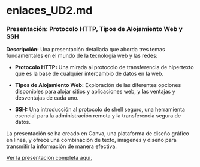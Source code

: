 # enlaces_UD2.md

### Presentación: Protocolo HTTP, Tipos de Alojamiento Web y SSH

**Descripción:** Una presentación detallada que aborda tres temas fundamentales en el mundo de la tecnología web y las redes:

- **Protocolo HTTP:** Una mirada al protocolo de transferencia de hipertexto que es la base de cualquier intercambio de datos en la web.

- **Tipos de Alojamiento Web:** Exploración de las diferentes opciones disponibles para alojar sitios y aplicaciones web, y las ventajas y desventajas de cada uno.

- **SSH:** Una introducción al protocolo de shell seguro, una herramienta esencial para la administración remota y la transferencia segura de datos.

La presentación se ha creado en Canva, una plataforma de diseño gráfico en línea, y ofrece una combinación de texto, imágenes y diseño para transmitir la información de manera efectiva.

[Ver la presentación completa aquí.](https://www.canva.com/design/DAFvfD38cL4/PiqSIY4ONLcPilBI_TL87Q/edit?utm_content=DAFvfD38cL4&utm_campaign=designshare&utm_medium=link2&utm_source=sharebutton)


